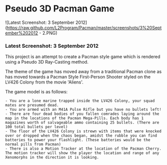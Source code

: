 # Pseudo 3D Pacman Game

![Latest Screenshot: 3 September 2012](https://raw.github.com/L2Program/Pacman/master/screenshots/3%20September%202012 - 2.PNG)
### Latest Screenshot: 3 September 2012

This project is an attempt to create a Pacman style game which is rendered using a Pseudo 3D Ray-Casting method.

The theme of the game has moved away from a traditional Pacman clone as has moved towards a Pacman Style First-Person Shooter styled on the LV426 Colony from the movie 'Aliens'.

The game model is as follows:

	- You are a lone marine trapped inside the LV426 Colony, your squad mates are presumed dead.
	- You are armed with an M41A Pulse Rifle but you have no bullets left!
	- There are four dead bodies of you fallen comrades laying around the map in the locations of the Pacman Mega-Pills. Each body has 1 magazines worth of salvageable ammo containing 25 bullets. (There are 100 total bullets per level)
	- The floor of the LV426 Colony is strewn with items that were knocked over or dropped when the chaos began, amidst the rubble you can find batteries to power your flashlight. (These batteries would be the normal pills from Pacman)
	- There is also a Motion Tracker at the location of the Pacman Cherry. The motion tracker will show the player the location and range of any Xenomorphs in the direction it is looking.

